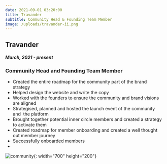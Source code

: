 ```yaml
---
date: 2021-09-01 03:20:00
title: Travander
subtitle: Community Head & Founding Team Member
image: /uploads/travander-ii.png
---
```

## Travander

##### March, 2021 - present

### Community Head and Founding Team Member

* Created the entire roadmap for the community part of the brand strategy
* Helped design the website and write the copy
* Worked with the founders to ensure the community and brand visions are aligned
* Strategised, planned and hosted the launch event of the community and&nbsp; the platform
* Brought together potential inner circle members and created a strategy to activate them
* Created roadmap for member onboarding and created a well thought out member journey
* Successfully onboarded members
*

![community](/uploads/logo-hosizontal.png){: width="700" height="200"}